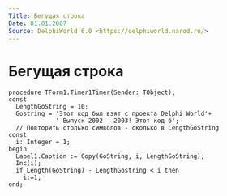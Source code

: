 ```yaml
---
Title: Бегущая строка
Date: 01.01.2007
Source: DelphiWorld 6.0 <https://delphiworld.narod.ru/>
---
```



Бегущая строка
==============

    procedure TForm1.Timer1Timer(Sender: TObject);
    const
      LengthGoString = 10;
      Gostring = 'Этот код был взят с проекта Delphi World'+
                 ' Выпуск 2002 - 2003! Этот код б';
      // Повторить столько символов - сколько в LengthGoString
    const
      i: Integer = 1;
    begin
      Label1.Caption := Copy(GoString, i, LengthGoString);
      Inc(i);
      if Length(GoString) - LengthGostring < i then
        i:=1;
    end;

